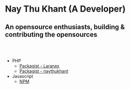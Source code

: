 # Nay Thu Khant (A Developer)


## An opensource enthusiasts, building & contributing the opensources

<br/><br/>



- PHP
  - [Packagist - Laranex](https://packagist.org/packages/laranex)
  - [Packagist - naythukhant](https://packagist.org/packages/naythukhant)
- Javascript
  - [NPM](https://www.npmjs.com/~naythukhant)


